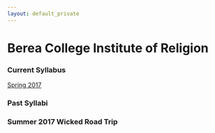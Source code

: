 ```yaml
---
layout: default_private
---
```


Berea College Institute of Religion
===================================

### Current Syllabus
[Spring 2017](Berea-Spring2017-Syllabus-1.pdf)

### Past Syllabi

### Summer 2017 Wicked Road Trip
